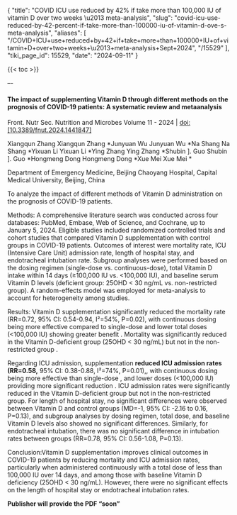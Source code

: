 {
  "title": "COVID ICU use reduced by 42% if take more than 100,000 IU of vitamin D over two weeks \u2013 meta-analysis",
  "slug": "covid-icu-use-reduced-by-42-percent-if-take-more-than-100000-iu-of-vitamin-d-ove-s-meta-analysis",
  "aliases": [
    "/COVID+ICU+use+reduced+by+42+if+take+more+than+100000+IU+of+vitamin+D+over+two+weeks+\u2013+meta-analysis+Sept+2024",
    "/15529"
  ],
  "tiki_page_id": 15529,
  "date": "2024-09-11"
}

{{< toc >}}

–-

#### The impact of supplementing Vitamin D through different methods on the prognosis of COVID-19 patients: A systematic review and metaanalysis

Front. Nutr Sec. Nutrition and Microbes Volume 11 - 2024 | [doi: [10.3389/fnut.2024.1441847]](https://doi.org/[10.3389/fnut.2024.1441847])

Xiangqun Zhang Xiangqun Zhang *Junyuan Wu Junyuan Wu *Na Shang Na Shang *Yixuan Li Yixuan Li *Ying Zhang Ying Zhang *Shubin ]. Guo Shubin ]. Guo *Hongmeng Dong Hongmeng Dong *Xue Mei Xue Mei *

Department of Emergency Medicine, Beijing Chaoyang Hospital, Capital Medical University, Beijing, China

To analyze the impact of different methods of Vitamin D administration on the prognosis of COVID-19 patients.

Methods: A comprehensive literature search was conducted across four databases: PubMed, Embase, Web of Science, and Cochrane, up to January 5, 2024. Eligible studies included randomized controlled trials and cohort studies that compared Vitamin D supplementation with control groups in COVID-19 patients. Outcomes of interest were mortality rate, ICU (Intensive Care Unit) admission rate, length of hospital stay, and endotracheal intubation rate. Subgroup analyses were performed based on the dosing regimen (single-dose vs. continuous-dose), total Vitamin D intake within 14 days (≥100,000 IU vs. <100,000 IU), and baseline serum Vitamin D levels (deficient group: 25OHD < 30 ng/mL vs. non-restricted group). A random-effects model was employed for meta-analysis to account for heterogeneity among studies.

Results: Vitamin D supplementation significantly reduced the mortality rate (RR=0.72, 95% CI: 0.54-0.94, I²=54%, P=0.02), with continuous dosing being more effective compared to single-dose and lower total doses (<100,000 IU) showing greater benefit . Mortality was significantly reduced in the Vitamin D-deficient group (25OHD < 30 ng/mL) but not in the non-restricted group .

Regarding ICU admission, supplementation  **reduced ICU admission rates (RR=0.58,**  95% CI: 0.38-0.88, I²=74%, P=0.01),, with continuous dosing being more effective than single-dose , and lower doses (<100,000 IU) providing more significant reduction . ICU admission rates were significantly reduced in the Vitamin D-deficient group but not in the non-restricted group. For length of hospital stay, no significant differences were observed between Vitamin D and control groups (MD=-1, 95% CI: -2.16 to 0.16, P=0.13), and subgroup analyses by dosing regimen, total dose, and baseline Vitamin D levels also showed no significant differences. Similarly, for endotracheal intubation, there was no significant difference in intubation rates between groups (RR=0.78, 95% CI: 0.56-1.08, P=0.13).

Conclusion:Vitamin D supplementation improves clinical outcomes in COVID-19 patients by reducing mortality and ICU admission rates, particularly when administered continuously with a total dose of less than 100,000 IU over 14 days, and among those with baseline Vitamin D deficiency (25OHD < 30 ng/mL). However, there were no significant effects on the length of hospital stay or endotracheal intubation rates.

 **Publisher will provide the PDF “soon”** 
